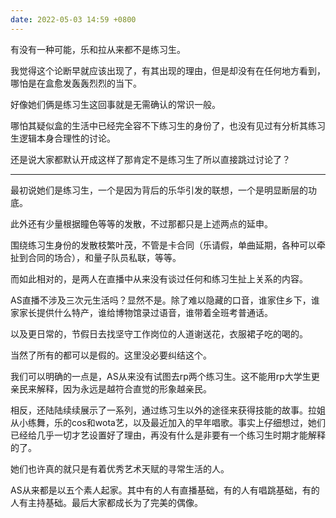 ```yaml
---
date: 2022-05-03 14:59 +0800
---
```

<!-- more -->

有没有一种可能，乐和拉从来都不是练习生。

我觉得这个论断早就应该出现了，有其出现的理由，但是却没有在任何地方看到，哪怕是在盒愈发轰轰烈烈的当下。

好像她们俩是练习生这回事就是无需确认的常识一般。

哪怕其疑似盒的生活中已经完全容不下练习生的身份了，也没有见过有分析其练习生逻辑本身合理性的讨论。

还是说大家都默认开成这样了那肯定不是练习生了所以直接跳过讨论了？

----

最初说她们是练习生，一个是因为背后的乐华引发的联想，一个是明显断层的功底。

此外还有少量根据瞳色等等的发散，不过那都只是上述两点的延申。

围绕练习生身份的发散枝繁叶茂，不管是卡合同（乐请假，单曲延期，各种可以牵扯到合同的场合），和量子队员私联，等等。

而如此相对的，是两人在直播中从来没有谈过任何和练习生扯上关系的内容。

AS直播不涉及三次元生活吗？显然不是。除了难以隐藏的口音，谁家住乡下，谁家家长提供什么特产，谁给博物馆录过语音，谁带着全班考普通话。

以及更日常的，节假日去找坚守工作岗位的人道谢送花，衣服裙子吃的喝的。

当然了所有的都可以是假的。这里没必要纠结这个。

我们可以明确的一点是，AS从来没有试图去rp两个练习生。这不能用rp大学生更亲民来解释，因为永远是越符合直觉的形象越亲民。

相反，还陆陆续续展示了一系列，通过练习生以外的途径来获得技能的故事。拉姐从小练舞，乐的cos和wota艺，以及最近加入的早年唱歌。事实上仔细想过，她们已经给几乎一切才艺设置好了理由，再没有什么是非要有一个练习生时期才能解释的了。

她们也许真的就只是有着优秀艺术天赋的寻常生活的人。

AS从来都是以五个素人起家。其中有的人有直播基础，有的人有唱跳基础，有的人有主持基础。最后大家都成长为了完美的偶像。
